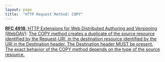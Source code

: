```yaml
---
layout: page
title:  "HTTP Request Method: COPY"
---
```


[**RFC 4918**: HTTP Extensions for Web Distributed Authoring and Versioning (WebDAV)](/specs/IETF/RFC/4918 "Web Distributed Authoring and Versioning (WebDAV) consists of a set of methods, headers, and content-types ancillary to HTTP/1.1 for the management of resource properties, creation and management of resource collections, URL namespace manipulation, and resource locking (collision avoidance)."): [The COPY method creates a duplicate of the source resource identified by the Request-URI, in the destination resource identified by the URI in the Destination header. The Destination header MUST be present. The exact behavior of the COPY method depends on the type of the source resource.](http://tools.ietf.org/html/rfc4918#section-9.8)

